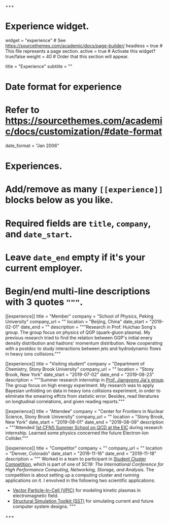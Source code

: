 +++
# Experience widget.
widget = "experience"  # See https://sourcethemes.com/academic/docs/page-builder/
headless = true  # This file represents a page section.
active = true  # Activate this widget? true/false
weight = 40  # Order that this section will appear.

title = "Experience"
subtitle = ""

# Date format for experience
#   Refer to https://sourcethemes.com/academic/docs/customization/#date-format
date_format = "Jan 2006"

# Experiences.
#   Add/remove as many `[[experience]]` blocks below as you like.
#   Required fields are `title`, `company`, and `date_start`.
#   Leave `date_end` empty if it's your current employer.
#   Begin/end multi-line descriptions with 3 quotes `"""`.


[[experience]]
  title = "Member"
  company = "School of Physics, Peking University"
  company_url = ""
  location = "Beijing, China"
  date_start = "2019-02-01"
  date_end = ""
  description = """Research in Prof. Huichao Song's group. The group focus on physics of QGP (quark-gluon plasma). My previous research tried to find the relation between GGP's initial enery density distribution and hadrons' momentum distribution. Now cooperating with a postdoc to study interactions between jets and hydrodynamic flows in heavy ions collisions."""

[[experience]]
  title = "Visiting student"
  company = "Department of Chemistry, Stony Brook University"
  company_url = ""
  location = "Stony Brook, New York"
  date_start = "2019-07-02"
  date_end = "2019-08-23"
  description = """Summer research internship in [Prof. Jiangyong Jia's group](https://www.stonybrook.edu/commcms/chemistry/faculty/_faculty-profiles/jia-jiangyong). The group focus on high energy experiment. My research was to apply Bayesian unfolding on data in heavy ions collisions experiment, in order to eliminate the smearing effcts from statistic error. Besides, read literatures on longtudinal correlations, and given reading reports."""

[[experience]]
  title = "Attendee"
  company = "Center for Frontiers in Nuclear Science, Stony Brook University"
  company_url = ""
  location = "Stony Brook, New York"
  date_start = "2019-08-01"
  date_end = "2019-08-09"
  description = """Attended [1st CFNS Summer School on QCD at the EIC](https://www.stonybrook.edu/cfns/activities/summerschools.php) during research internship. Learned some physics concerned the future Electron-Ion Collider."""

[[experience]]
  title = "Competitor"
  company = ""
  company_url = ""
  location = "Denver, Colorado"
  date_start = "2019-11-16"
  date_end = "2019-11-18"
  description = """
  Worked in a team to participant in [Student Cluster Competition](https://sc19.supercomputing.org/), which is part of one of *SC19: The International Conference for High Performance Computing, Networking, Storage, and Analysis*. The competition is about setting up a computing cluster and running applications on it. I envolved in the following two scientific applications:
  * [Vector Particle-In-Cell (VPIC)](https://github.com/lanl/vpic) for modeling kinetic plasmas in electromagnetic field.
  * [Structural Simulation Toolkit (SST)](https://github.com/sstsimulator) for simulating current and future computer system designs.
  """


+++
